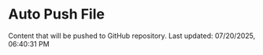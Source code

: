 # Auto Push File

Content that will be pushed to GitHub repository.
Last updated: 07/20/2025, 06:40:31 PM